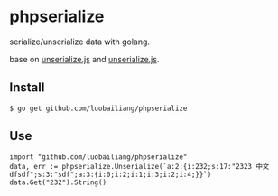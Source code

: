 # phpserialize

serialize/unserialize data with golang.

base on [unserialize.js](https://github.com/kvz/phpjs/blob/master/functions/var/unserialize.js) and [unserialize.js](https://github.com/kvz/phpjs/blob/master/functions/var/unserialize.js).

## Install

    $ go get github.com/luobailiang/phpserialize

## Use


	import "github.com/luobailiang/phpserialize"
    data, err := phpserialize.Unserialize(`a:2:{i:232;s:17:"2323 中文 dfsdf";s:3:"sdf";a:3:{i:0;i:2;i:1;i:3;i:2;i:4;}}`)
    data.Get("232").String()

